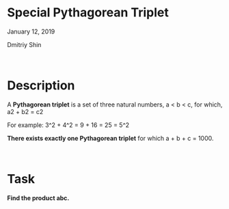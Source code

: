 # Special Pythagorean Triplet
January 12, 2019  

Dmitriy Shin


&nbsp;

# Description
A __Pythagorean triplet__ is a set of three natural numbers, a < b < c, for which, a2 + b2 = c2

For example: 3^2 + 4^2 = 9 + 16 = 25 = 5^2

**There exists exactly one Pythagorean triplet** for which a + b + c = 1000.

&nbsp;

# Task
**Find the product abc.**

&nbsp;
